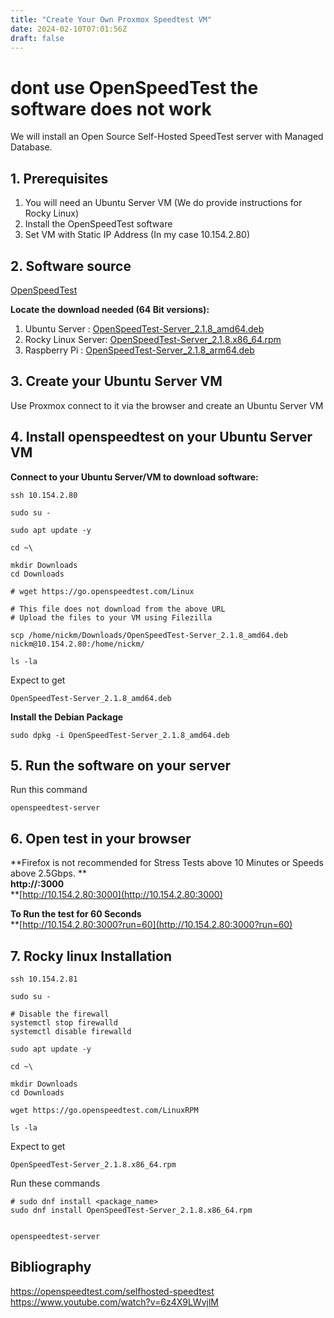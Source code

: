 ```yaml
---
title: "Create Your Own Proxmox Speedtest VM"
date: 2024-02-10T07:01:56Z
draft: false
---
```


# dont use OpenSpeedTest the software does not work 

We will install an Open Source Self-Hosted SpeedTest server with Managed Database.

## 1. Prerequisites
1. You will need an Ubuntu Server VM (We do provide instructions for Rocky Linux)
2. Install the OpenSpeedTest software
3. Set VM with Static IP Address (In my case 10.154.2.80)

## 2. Software source
[OpenSpeedTest](https://openspeedtest.com/selfhosted-speedtest)

**Locate the download needed (64 Bit versions):** 
1. Ubuntu Server : [OpenSpeedTest-Server_2.1.8_amd64.deb](https://go.openspeedtest.com/Linux) 
2. Rocky Linux Server: [OpenSpeedTest-Server_2.1.8.x86_64.rpm](https://go.openspeedtest.com/LinuxRPM)
3. Raspberry Pi : [OpenSpeedTest-Server_2.1.8_arm64.deb](https://go.openspeedtest.com/LinuxARM)

## 3. Create your Ubuntu Server VM
Use Proxmox connect to it via the browser and create an Ubuntu Server VM

## 4. Install openspeedtest on your Ubuntu Server VM
**Connect to your Ubuntu Server/VM to download software:**
```
ssh 10.154.2.80

sudo su -

sudo apt update -y

cd ~\

mkdir Downloads
cd Downloads

# wget https://go.openspeedtest.com/Linux

# This file does not download from the above URL
# Upload the files to your VM using Filezilla

scp /home/nickm/Downloads/OpenSpeedTest-Server_2.1.8_amd64.deb nickm@10.154.2.80:/home/nickm/

ls -la
```
Expect to get
```
OpenSpeedTest-Server_2.1.8_amd64.deb
```

**Install the Debian Package**
```
sudo dpkg -i OpenSpeedTest-Server_2.1.8_amd64.deb
```
## 5. Run the software on your server
Run this command
```
openspeedtest-server
```

## 6. Open test in your browser
**Firefox is not recommended for Stress Tests above 10 Minutes or Speeds above 2.5Gbps. ** \
**http://<your-server-ip>:3000** \
**[http://10.154.2.80:3000](http://10.154.2.80:3000) 

**To Run the test for 60 Seconds** \
**[http://10.154.2.80:3000?run=60](http://10.154.2.80:3000?run=60)
## 7. Rocky linux Installation
```
ssh 10.154.2.81

sudo su -

# Disable the firewall
systemctl stop firewalld
systemctl disable firewalld

sudo apt update -y

cd ~\

mkdir Downloads
cd Downloads

wget https://go.openspeedtest.com/LinuxRPM

ls -la
```
Expect to get
```
OpenSpeedTest-Server_2.1.8.x86_64.rpm
```
Run these commands
```
# sudo dnf install <package_name>
sudo dnf install OpenSpeedTest-Server_2.1.8.x86_64.rpm


openspeedtest-server
```






## Bibliography
https://openspeedtest.com/selfhosted-speedtest \
https://www.youtube.com/watch?v=6z4X9LWvjlM
